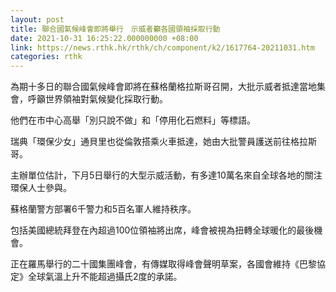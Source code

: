 ```yaml
---
layout: post
title: 聯合國氣候峰會即將舉行　示威者籲各國領袖採取行動
date: 2021-10-31 16:25:22.000000000 +08:00
link: https://news.rthk.hk/rthk/ch/component/k2/1617764-20211031.htm
categories: rthk
---
```


為期十多日的聯合國氣候峰會即將在蘇格蘭格拉斯哥召開，大批示威者抵達當地集會，呼籲世界領袖對氣候變化採取行動。

他們在市中心高舉「別只說不做」和「停用化石燃料」等標語。

瑞典「環保少女」通貝里也從倫敦搭乘火車抵達，她由大批警員護送前往格拉斯哥。

主辦單位估計，下月5日舉行的大型示威活動，有多達10萬名來自全球各地的關注環保人士參與。

蘇格蘭警方部署6千警力和5百名軍人維持秩序。

包括美國總統拜登在內超過100位領袖將出席，峰會被視為扭轉全球暖化的最後機會。

正在羅馬舉行的二十國集團峰會，有傳媒取得峰會聲明草案，各國會維持《巴黎協定》全球氣溫上升不能超過攝氏2度的承諾。
